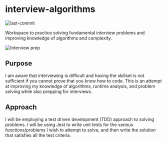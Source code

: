 # interview-algorithms

![last-commit](https://img.shields.io/github/last-commit/sdevalapurkar/interview-algorithms.svg)

Workspace to practice solving fundamental interview problems and improving knowledge of algorithms and complexity.

![Interview prep](https://udemy-images.udemy.com/course/750x422/1278360_beb4_3.jpg)

## Purpose

I am aware that interviewing is difficult and having the skillset is not sufficient if you cannot prove that you know how to code. This is an attempt at improving my knowledge of algorithms, runtime analysis, and problem solving while also prepping for interviews.

## Approach

I will be employing a test driven development (TDD) approach to solving problems. I will be using Jest to write unit tests for the various functions/problems I wish to attempt to solve, and then write the solution that satisfies all the test criteria.
